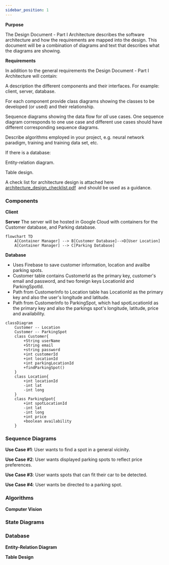 ```yaml
---
sidebar_position: 1
---
```


**Purpose**

The Design Document - Part I Architecture describes the software architecture and how the requirements are mapped into the design. This document will be a combination of diagrams and text that describes what the diagrams are showing.

**Requirements**

In addition to the general requirements the Design Document - Part I Architecture will contain:

A description the different components and their interfaces. For example: client, server, database.

For each component provide class diagrams showing the classes to be developed (or used) and their relationship.

Sequence diagrams showing the data flow for _all_ use cases. One sequence diagram corresponds to one use case and different use cases should have different corresponding sequence diagrams.

Describe algorithms employed in your project, e.g. neural network paradigm, training and training data set, etc.

If there is a database:

Entity-relation diagram.

Table design.

A check list for architecture design is attached here [architecture\_design\_checklist.pdf](https://templeu.instructure.com/courses/106563/files/16928870/download?wrap=1 "architecture_design_checklist.pdf")  and should be used as a guidance.


### Components

**Client**

**Server**
The server will be hosted in Google Cloud with containers for the Customer database, and Parking database. 
```mermaid
flowchart TD
    A[Container Manager] --> B[Customer Database]-->D[User Location]
    A[Container Manager] --> C[Parking Database]
```
**Database**
- Uses Firebase to save customer information, location and availbe parking spots. 
- Customer table contains CustomerId as the primary key, customer's email and password, and two foreign keys LocationId and ParkingSpotId. 
- Path from CustomerInfo to Location table has LocationId as the primary key and also the user's longitude and latitude. 
- Path from CustomerInfo to ParkingSpot, which had spotLocationId as the primary key and also the parkings spot's longitude, latitude, price and availability. 

```mermaid
classDiagram
    Customer -- Location
    Customer -- ParkingSpot
    class Customer{
        +String userName
        +String email
        +string password
        +int customerId
        +int locationId
        +int parkingLocationId
        +findParkingSpot()
    }
    class Location{
        +int locationId
        -int lat
        -int long
    }
    class ParkingSpot{
        +int spotLocationId
        -int lat
        -int long
        +int price
        +boolean availability
    }
```
### Sequence Diagrams

**Use Case #1**: User wants to find a spot in a general vicinity.

**Use Case #2**: User wants displayed parking spots to reflect price preferences.

**Use Case #3**: User wants spots that can fit their car to be detected.

**Use Case #4**: User wants be directed to a parking spot.

### Algorithms

**Computer Vision**

### State Diagrams

### Database

**Entity-Relation Diagram**

**Table Design**
